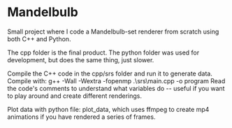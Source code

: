 # Mandelbulb

Small project where I code a Mandelbulb-set renderer from scratch using both C++ and Python.

The cpp folder is the final product. The python folder was used for development, but does the same thing, just slower.

Compile the C++ code in the cpp/srs folder and run it to generate data. Compile with: g++ -Wall -Wextra -fopenmp .\srs\main.cpp -o program
Read the code's comments to understand what variables do -- useful if you want to play around and create different renderings. 

Plot data with python file: plot_data, which uses ffmpeg to create mp4 animations if you have rendered a series of frames. 

